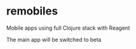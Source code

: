 # remobiles
Mobile apps using full Clojure stack with Reagent

The main app will be switched to beta
